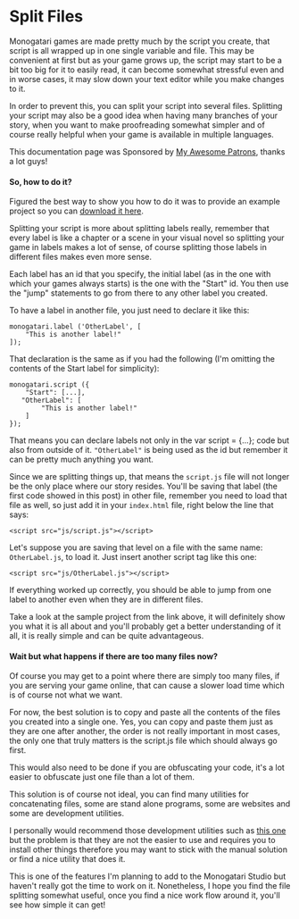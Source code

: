 # Split Files

Monogatari games are made pretty much by the script you create, that script is all wrapped up in one single variable and file. This may be convenient at first but as your game grows up, the script may start to be a bit too big for it to easily read, it can become somewhat stressful even and in worse cases, it may slow down your text editor while you make changes to it.

In order to prevent this, you can split your script into several files. Splitting your script may also be a good idea when having many branches of your story, when you want to make proofreading somewhat simpler and of course really helpful when your game is available in multiple languages.

This documentation page was Sponsored by [My Awesome Patrons](https://www.patreon.com/Hyuchia), thanks a lot guys!

#### So, how to do it?

Figured the best way to show you how to do it was to provide an example project so you can [download it here](https://web.tresorit.com/l#bodWbeyU-QOWNb7Iuo3XZQ).

Splitting your script is more about splitting labels really, remember that every label is like a chapter or a scene in your visual novel so splitting your game in labels makes a lot of sense, of course splitting those labels in different files makes even more sense.

Each label has an id that you specify, the initial label \(as in the one with which your games always starts\) is the one with the "Start" id. You then use the "jump" statements to go from there to any other label you created.

To have a label in another file, you just need to declare it like this:

```
monogatari.label ('OtherLabel', [
    "This is another label!"
]);
```

That declaration is the same as if you had the following \(I'm omitting the contents of the Start label for simplicity\):

```
monogatari.script ({
    "Start": [...],
   "OtherLabel": [
        "This is another label!"     
    ]
});
```

That means you can declare labels not only in the var script = {...}; code but also from outside of it. `"OtherLabel"` is being used as the id but remember it can be pretty much anything you want.

Since we are splitting things up, that means the `script.js` file will not longer be the only place where our story resides. You'll be saving that label \(the first code showed in this post\) in other file, remember you need to load that file as well, so just add it in your `index.html` file, right below the line that says:

```
<script src="js/script.js"></script>
```

Let's suppose you are saving that level on a file with the same name: `OtherLabel.js`, to load it. Just insert another script tag like this one:

```
<script src="js/OtherLabel.js"></script>
```

If everything worked up correctly, you should be able to jump from one label to another even when they are in different files.

Take a look at the sample project from the link above, it will definitely show you what it is all about and you'll probably get a better understanding of it all, it is really simple and can be quite advantageous.

#### Wait but what happens if there are too many files now?

Of course you may get to a point where there are simply too many files, if you are serving your game online, that can cause a slower load time which is of course not what we want.

For now, the best solution is to copy and paste all the contents of the files you created into a single one. Yes, you can copy and paste them just as they are one after another, the order is not really important in most cases, the only one that truly matters is the script.js file which should always go first.

This would also need to be done if you are obfuscating your code, it's a lot easier to obfuscate just one file than a lot of them.

This solution is of course not ideal, you can find many utilities for concatenating files, some are stand alone programs, some are websites and some are development utilities.

I personally would recommend those development utilities such as [this one](https://www.npmjs.com/package/gulp-concat/) but the problem is that they are not the easier to use and requires you to install other things therefore you may want to stick with the manual solution or find a nice utility that does it.

This is one of the features I'm planning to add to the Monogatari Studio but haven't really got the time to work on it. Nonetheless, I hope you find the file splitting somewhat useful, once you find a nice work flow around it, you'll see how simple it can get!

